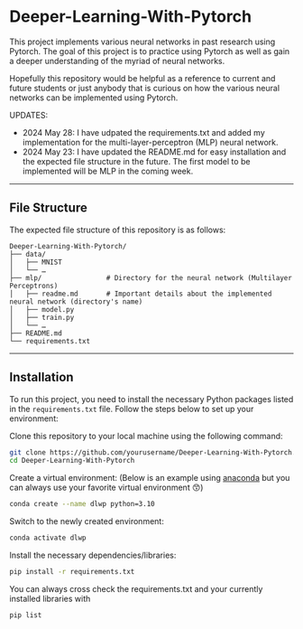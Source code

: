 # Deeper-Learning-With-Pytorch
This project implements various neural networks in past research using Pytorch. The goal of this project is to practice using Pytorch as well as gain a deeper understanding of the myriad of neural networks.

Hopefully this repository would be helpful as a reference to current and future students or just anybody that is curious on how the various neural networks can be implemented using Pytorch.

UPDATES:
- 2024 May 28: I have udpated the requirements.txt and added my implementation for the multi-layer-perceptron (MLP) neural network.
- 2024 May 23: I have updated the README.md for easy installation and the expected file structure in the future. The first model to be implemented will be MLP in the coming week.

---

## File Structure
The expected file structure of this repository is as follows:
```
Deeper-Learning-With-Pytorch/
├── data/
│   ├── MNIST
│   └── …
├── mlp/                # Directory for the neural network (Multilayer Perceptrons)
│   ├── readme.md       # Important details about the implemented neural network (directory's name)
│   ├── model.py
│   ├── train.py
│   └── …
├── README.md
└── requirements.txt
```

---

## Installation
To run this project, you need to install the necessary Python packages listed in the `requirements.txt` file. Follow the steps below to set up your environment:

Clone this repository to your local machine using the following command:

```sh
git clone https://github.com/yourusername/Deeper-Learning-With-Pytorch.git
cd Deeper-Learning-With-Pytorch
```

Create a virtual environment:
(Below is an example using [anaconda](https://docs.anaconda.com/free/anaconda/install/index.html) but you can always use your favorite virtual environment 😙)

```sh
conda create --name dlwp python=3.10
```

Switch to the newly created environment:
```sh
conda activate dlwp
```

Install the necessary dependencies/libraries:
```sh
pip install -r requirements.txt
```

You can always cross check the requirements.txt and your currently installed libraries with
```sh
pip list
```
